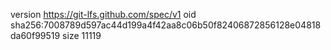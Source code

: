 version https://git-lfs.github.com/spec/v1
oid sha256:7008789d597ac44d199a4f42aa8c06b50f82406872856128e04818da60f99519
size 11119

